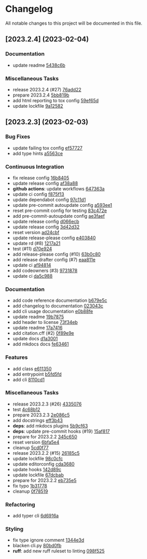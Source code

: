 # Changelog

All notable changes to this project will be documented in this file.

## [2023.2.4] (2023-02-04)

### Documentation

- update readme [5438c6b](5438c6bfdd932297327aedda2de5ecf7992dea3b)

### Miscellaneous Tasks

- release 2023.2.4 (#27) [76add22](76add22376f8ab64f7decc3b06123d414507bdc5)
- prepare 2023.2.4 [5bb819b](5bb819bd451bb5869c1f7449b60a4d98ad77ad55)
- add html reporting to tox config [59ef65d](59ef65dc28ac74926085d0f07fb45fd7eff7e872)
- update lockfile [9a12582](9a12582bb657dee0b47d6fca65b6df1eed4a64dd)

## [2023.2.3] (2023-02-03)

### Bug Fixes

- update failing tox config [ef57727](ef577273484c33e3c92715f3cd2c64c5dec8bc74)
- add type hints [a5563ce](a5563ce25a3bf513a3675be684854fe5bc87827c)

### Continuous Integration

- fix release config [16b8405](16b84051f7d77787fa4cc896d53f1fa80a0e2941)
- update release config [af38a88](af38a8857c49b53c63c2e2f290217d6ab90c41aa)
- **github actions**: update workflows [647363a](647363a5f5b477341b37402cc45e6205dcc5a9cc)
- update ci config [f875f13](f875f13b6c915209d31c20dbd3f82c422d9aff22)
- update dependabot config [97c11d1](97c11d1eaf3cfbf3d0b2be96b5b487c289a03642)
- update pre-commit autoupdate config [a593ee1](a593ee1617c6d91f5a72c52d7bccd11596c54022)
- reset pre-commit config for testing [83c472e](83c472edc7c29109d6e25e039e92c3fbed9ac1bd)
- add pre-commit-autoupdate config [ae3faef](ae3faef1f2aaab2509a52cecb9da1baa33a261b8)
- update release config [d066ecb](d066ecb2350ffd3ba62d0e84aa52e9ee1883f1d0)
- update release config [3d42d32](3d42d3205c8047a170d92d2ada2707321314fbba)
- reset version [ad24cbf](ad24cbf042b8bffd8dfc40f59261a70bfd452fea)
- update release-please config [e403840](e4038409e2a749b473f93b4a63ddf66b1a1d7dd1)
- update rd (#8) [1217a21](1217a21deaaa3f7b22b015cc583bc5e632c13d20)
- test (#11) [d70e924](d70e92419dd91a3f0b5692405c236d27b6ad53e5)
- add release-please config (#10) [63b0c80](63b0c80aeb1b063a302b9ee405013f0bf9749071)
- add release drafter config (#7) [eaa811e](eaa811e5b690f89d57c2a6d85ccec904265b2399)
- update ci [af94814](af9481459f0da8fb14fe978ad440769eef6093d2)
- add codeowners (#3) [9731878](9731878b078434cd33e0b937122cda34d53a204a)
- update ci [da5c988](da5c9885b6fdba1246d2ab21c60b776baa4c07a1)

### Documentation

- add code reference documentation [b679e5c](b679e5cd7b9b40d1a6d9eacc3dbe38ec8a2a84bb)
- add changelog to documentation [023043c](023043c6eee9d7d4b6f3abf39218e303e1d0191a)
- add cli usage documentation [e0b88fe](e0b88fe3fbb78fb4f3c7c5f1a8f11c0bf20eb195)
- update readme [19b7875](19b7875edfaf8d3f4d4c455ecfb67bf3797c06f0)
- add header to license [73f34eb](73f34eb6efe3d5bc895cb286bcd2636d6ccd0dd6)
- update readme [17a7416](17a741667a19a8ee95b6abadd2727d3cd22cb836)
- add citation.cff (#2) [0f89e9e](0f89e9eb75e614d4ff4266d0622412e09757ab9f)
- update docs [d1a3001](d1a300141c0126f2c6c4c7c14ea983779db90d44)
- add mkdocs docs [fe63461](fe634614efb308abf40856dc52ba50e3a6dbd908)

### Features

- add class [e611350](e6113509b8b763699d0e4426cb447d6266930c88)
- add entrypoint [b5fd5fd](b5fd5fd8115217953e71c30bb8eff3d21b11a655)
- add cli [8110cd1](8110cd14d89d53c60c49e99054b309892541b8e5)

### Miscellaneous Tasks

- release 2023.2.3 (#26) [4335076](4335076cc99ce8bf3f61d8fbe49b38878b6406f0)
- test [4c68b12](4c68b1266e7feb5c1d89db4730a06f9d50204a28)
- prepare 2023.2.3 [2e086c5](2e086c520215741556da83bacdba10fde8399118)
- add docstrings [eff3b43](eff3b43584c39baa862f1b0a7161ba1482d5d38c)
- **deps**: add mkdocs plugins [5b9cf63](5b9cf6394a093e3910a72a90f21fe30bfd79925f)
- **deps**: update pre-commit hooks (#19) [15af817](15af8174069e4686ee1f1e166f6f6e299b202846)
- prepare for 2023.2.2 [345c650](345c650e471b3aa335b22691c1101f1650b444d1)
- reset version [6bfa5e4](6bfa5e4a3dfd445a93765186a863cc04ba0e71f6)
- cleanup [5cd0f77](5cd0f77c1a1b0591300128a497cbbe46885da6d9)
- release 2023.2.2 (#15) [26185c5](26185c5906bd6355d1560deab5fa9df7af72d0d7)
- update lockfile [98c0cfc](98c0cfc1969d79d71e51338a4b7ffde8422671a5)
- update editorconfig [cda3680](cda3680bffe7d66a15e2c3cb8d8522cf293df074)
- update hooks [142d89c](142d89c5e9ed561e63f036e94ab1b7a9c327b302)
- update lockfile [67dcbab](67dcbab77f9eebd12337c2f92330c98ad75dbc84)
- prepare for 2023.2.2 [eb735e5](eb735e5b797605743053da570e4aec4bc574b018)
- fix typo [1b31778](1b317789d1b5c0f0d749bf806d9bab6d78259aa0)
- cleanup [0f78519](0f785192c11a9b6abbf42120cbf4f2deefa332b3)

### Refactoring

- add typer cli [6d6916a](6d6916a01a539bb6e78f6f8d3ba9ba75619e5c57)

### Styling

- fix type ignore comment [1344e3d](1344e3d50d927d26c733feac0acfa69af15d11d7)
- blacken cli.py [80bd0fb](80bd0fb0524bf762e4b8b76c948b03fbac66b17c)
- **ruff**: add new ruff ruleset to linting [098f525](098f525fcbe0ff2042e3f34ff2abd0084248f67d)
